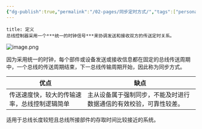 ```yaml
---
{"dg-publish":true,"permalink":"/02-pages/同步定时方式/","tags":["personal/blog","计算机组成原理/总线"]}
---
```


```ad-info
title: 定义
总线控制器采用一个***统一的时钟信号***来协调发送和接收双方的传送定时关系。
```

![image.png](https://yelanyanyu-img-bed.oss-cn-hangzhou.aliyuncs.com/img/blog/2024/11/20241120214724.png)

因为采用统一的时钟，每个部件或设备发送或接收信息都在固定的总线传送周期中，一个总线的传送周期结束，下一总线传输周期开始，因此称为同步方式。


| 优点                     | 缺点                                |
| ---------------------- | --------------------------------- |
| 传送速度快，较大的传输速率，总线控制逻辑简单 | 主从设备属于强制同步，不能及时进行数据通信的有效校验，可靠性较差。 |
适用于总线长度较短且总线所接部件的存取时间比较接近的系统。